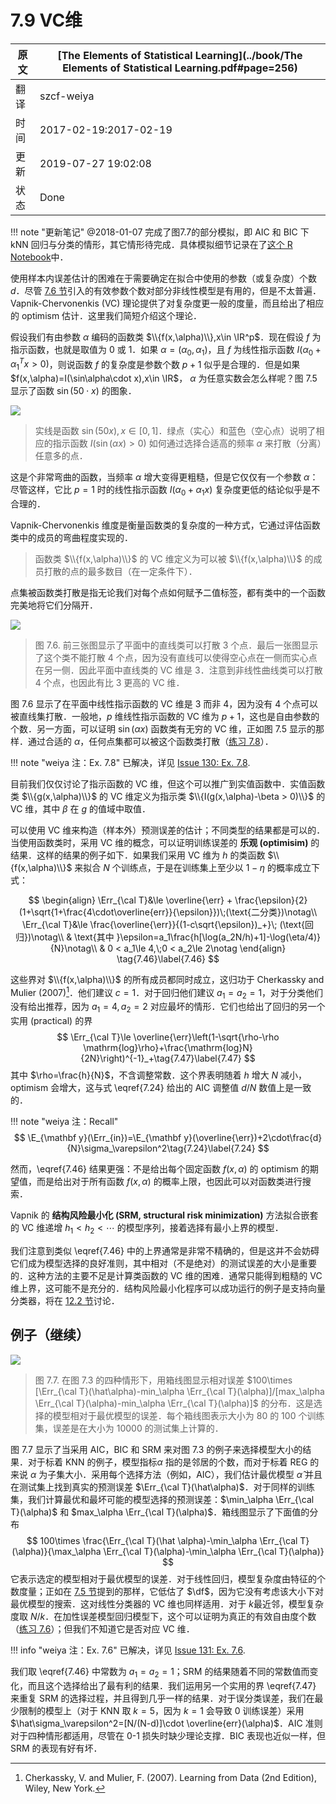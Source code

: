 # 7.9 VC维

| 原文   | [The Elements of Statistical Learning](../book/The Elements of Statistical Learning.pdf#page=256) |
| ---- | ---------------------------------------- |
| 翻译   | szcf-weiya                               |
| 时间   | 2017-02-19:2017-02-19                    |
|更新|2019-07-27 19:02:08|
|状态|Done|

!!! note "更新笔记"
    @2018-01-07 完成了图7.7的部分模拟，即 AIC 和 BIC 下 kNN 回归与分类的情形，其它情形待完成．具体模拟细节记录在了[这个 R Notebook](http://rmd.hohoweiya.xyz/sim7_7.html)中．

使用样本内误差估计的困难在于需要确定在拟合中使用的参数（或复杂度）个数 $d$．尽管 [7.6 节](7.6-The-Effective-Number-of-Parameters/index.html)引入的有效参数个数对部分非线性模型是有用的，但是不太普遍．Vapnik-Chervonenkis (VC) 理论提供了对复杂度更一般的度量，而且给出了相应的 optimism 估计．这里我们简短介绍这个理论．

假设我们有由参数 $\alpha$ 编码的函数类 $\\{f(x,\alpha)\\},x\in \IR^p$．现在假设 $f$ 为指示函数，也就是取值为 0 或 1．如果 $\alpha=(\alpha_0,\alpha_1)$，且 $f$ 为线性指示函数 $I(\alpha_0+\alpha_1^Tx>0)$，则说函数 $f$ 的复杂度是参数个数 $p+1$ 似乎是合理的．但是如果 $f(x,\alpha)=I(\sin\alpha\cdot x),x\in \IR$， $\alpha$ 为任意实数会怎么样呢？图 7.5 显示了函数 $\sin(50\cdot x)$ 的图象．

![](../img/07/fig7.5.png)

> 实线是函数 $\sin(50x),x\in [0,1]$．绿点（实心）和蓝色（空心点）说明了相应的指示函数 $I(\sin(\alpha x)>0)$ 如何通过选择合适高的频率 $\alpha$ 来打散（分离）任意多的点．

这是个非常弯曲的函数，当频率 $\alpha$ 增大变得更粗糙，但是它仅仅有一个参数 $\alpha$：尽管这样，它比 $p=1$ 时的线性指示函数 $I(\alpha_0+\alpha_1x)$ 复杂度更低的结论似乎是不合理的．

Vapnik-Chervonenkis 维度是衡量函数类的复杂度的一种方式，它通过评估函数类中的成员的弯曲程度实现的．

> 函数类 $\\{f(x,\alpha)\\}$ 的 VC 维定义为可以被 $\\{f(x,\alpha)\\}$ 的成员打散的点的最多数目（在一定条件下）．

点集被函数类打散是指无论我们对每个点如何赋予二值标签，都有类中的一个函数完美地将它们分隔开．

![](../img/07/fig7.6.png)

> 图 7.6. 前三张图显示了平面中的直线类可以打散 3 个点．最后一张图显示了这个类不能打散 4 个点，因为没有直线可以使得空心点在一侧而实心点在另一侧．因此平面中直线类的 VC 维是 3．注意到非线性曲线类可以打散 4 个点，也因此有比 3 更高的 VC 维．

图 7.6 显示了在平面中线性指示函数的 VC 维是 3 而非 4，因为没有 4 个点可以被直线集打散．一般地，$p$ 维线性指示函数的 VC 维为 $p+1$，这也是自由参数的个数．另一方面，可以证明 $\sin(\alpha x)$ 函数类有无穷的 VC 维，正如图 7.5 显示的那样．通过合适的 $\alpha$，任何点集都可以被这个函数类打散（[练习 7.8](https://github.com/szcf-weiya/ESL-CN/issues/130)）．

!!! note "weiya 注：Ex. 7.8"
    已解决，详见 [Issue 130: Ex. 7.8](https://github.com/szcf-weiya/ESL-CN/issues/130).

目前我们仅仅讨论了指示函数的 VC 维，但这个可以推广到实值函数中．实值函数类 $\\{g(x,\alpha)\\}$ 的 VC 维定义为指示类 $\\{I(g(x,\alpha)-\beta > 0)\\}$ 的 VC 维，其中 $\beta$ 在 $g$ 的值域中取值．

可以使用 VC 维来构造（样本外）预测误差的估计；不同类型的结果都是可以的．当使用函数类时，采用 VC 维的概念，可以证明训练误差的 **乐观 (optimisim)** 的结果．这样的结果的例子如下．如果我们采用 VC 维为 $h$ 的类函数 $\\{f(x,\alpha)\\}$ 来拟合 $N$ 个训练点，于是在训练集上至少以 $1-\eta$ 的概率成立下式：

$$
\begin{align}
\Err_{\cal T}&\le \overline{\err} + \frac{\epsilon}{2}(1+\sqrt{1+\frac{4\cdot\overline{err}}{\epsilon}})\;(\text{二分类})\notag\\
\Err_{\cal T}&\le \frac{\overline{\err}}{(1-c\sqrt{\epsilon})_+}\; (\text{回归})\notag\\
& \text{其中 }\epsilon=a_1\frac{h[\log(a_2N/h)+1]-\log(\eta/4)}{N}\notag\\
& 0 < a_1\le 4,\;0 < a_2\le 2\notag
\end{align}
\tag{7.46}\label{7.46}
$$

这些界对 $\\{f(x,\alpha)\\}$ 的所有成员都同时成立，这归功于 Cherkassky and Mulier (2007)[^1]．他们建议 $c=1$．对于回归他们建议 $a_1=a_2=1$，对于分类他们没有给出推荐，因为 $a_1=4,a_2=2$ 对应最坏的情形．它们也给出了回归的另一个实用 (practical) 的界
$$
\Err_{\cal T}\le \overline{\err}\left(1-\sqrt{\rho-\rho \mathrm{log}\rho}+\frac{\mathrm{log}N}{2N}\right)^{-1}_+\tag{7.47}\label{7.47}
$$
其中 $\rho=\frac{h}{N}$，不含调整常数．这个界表明随着 $h$ 增大 $N$ 减小，optimism 会增大，这与式 \eqref{7.24} 给出的 AIC 调整值 $d/N$ 数值上是一致的．

!!! note "weiya 注：Recall"
    $$
    \E_{\mathbf y}(\Err_{in})=\E_{\mathbf y}(\overline{\err})+2\cdot\frac{d}{N}\sigma_\varepsilon^2\tag{7.24}\label{7.24}
    $$

然而，\eqref{7.46} 结果更强：不是给出每个固定函数 $f(x,\alpha)$ 的 optimism 的期望值，而是给出对于所有函数 $f(x,\alpha)$ 的概率上限，也因此可以对函数类进行搜索．

Vapnik 的 **结构风险最小化 (SRM, structural risk minimization)** 方法拟合嵌套的 VC 维递增 $h_1 < h_2 < \cdots$ 的模型序列，接着选择有最小上界的模型．

我们注意到类似 \eqref{7.46} 中的上界通常是非常不精确的，但是这并不会妨碍它们成为模型选择的良好准则，其中相对（不是绝对）的测试误差的大小是重要的．这种方法的主要不足是计算类函数的 VC 维的困难．通常只能得到粗糙的 VC 维上界，这可能不是充分的．结构风险最小化程序可以成功运行的例子是支持向量分类器，将在 [12.2 节](../12-Support-Vector-Machines-and-Flexible-Discriminants/12.2-The-Support-Vector-Classifier/index.html)讨论．

## 例子（继续）

![](../img/07/fig7.7.png)

> 图 7.7. 在图 7.3 的四种情形下，用箱线图显示相对误差 $100\times [\Err_{\cal T}(\hat\alpha)-min_\alpha \Err_{\cal T}(\alpha)]/[max_\alpha \Err_{\cal T}(\alpha)-min_\alpha \Err_{\cal T}(\alpha)]$ 的分布．这是选择的模型相对于最优模型的误差．每个箱线图表示大小为 80 的 100 个训练集，误差是在大小为 10000 的测试集上计算的．

图 7.7 显示了当采用 AIC，BIC 和 SRM 来对图 7.3 的例子来选择模型大小的结果．对于标着 KNN 的例子，模型指标$\alpha$ 指的是邻居的个数，而对于标着 REG 的来说 $\alpha$ 为子集大小．采用每个选择方法（例如，AIC），我们估计最优模型 $\hat \alpha$ 并且在测试集上找到真实的预测误差 $\Err_{\cal T}(\hat\alpha)$．对于同样的训练集，我们计算最优和最坏可能的模型选择的预测误差：$\min_\alpha \Err_{\cal T}(\alpha)$ 和 $max_\alpha \Err_{\cal T}(\alpha)$．箱线图显示了下面值的分布
$$
100\times \frac{\Err_{\cal T}(\hat \alpha)-\min_\alpha \Err_{\cal T}(\alpha)}{\max_\alpha \Err_{\cal T}(\alpha)-\min_\alpha \Err_{\cal T}(\alpha)}
$$
它表示选定的模型相对于最优模型的误差．对于线性回归，模型复杂度由特征的个数度量；正如在 [7.5 节](7.5-Estimates-of-In-Sample-Prediction-Error/index.html)提到的那样，它低估了 $\df​$，因为它没有考虑该大小下对最优模型的搜索．这对线性分类器的 VC 维也同样适用．对于 $k​$ 最近邻，模型复杂度取 $N/k​$．在加性误差模型回归模型下，这个可以证明为真正的有效自由度个数（[练习 7.6](https://github.com/szcf-weiya/ESL-CN/issues/131)）；但我们不知道它是否对应 VC 维．

!!! info "weiya 注：Ex. 7.6"
    已解决，详见 [Issue 131: Ex. 7.6](https://github.com/szcf-weiya/ESL-CN/issues/131).

我们取 \eqref{7.46} 中常数为 $a_1=a_2=1​$；SRM 的结果随着不同的常数值而变化，而且这个选择给出了最有利的结果．我们运用另一个实用的界 \eqref{7.47} 来重复 SRM 的选择过程，并且得到几乎一样的结果．对于误分类误差，我们在最少限制的模型上（对于 KNN 取 $k=5​$，因为 $k=1​$ 会导致 0 训练误差）采用 $\hat\sigma_\varepsilon^2=[N/(N-d)]\cdot \overline{err}(\alpha)​$．AIC 准则对于四种情形都适用，尽管在 0-1 损失时缺少理论支撑．BIC 表现也近似一样，但 SRM 的表现有好有坏．

[^1]: Cherkassky, V. and Mulier, F. (2007). Learning from Data (2nd Edition), Wiley, New York.